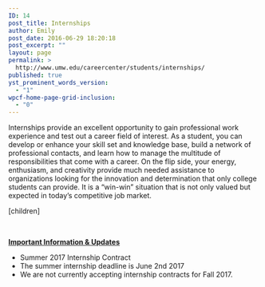 ```yaml
---
ID: 14
post_title: Internships
author: Emily
post_date: 2016-06-29 18:20:18
post_excerpt: ""
layout: page
permalink: >
  http://www.umw.edu/careercenter/students/internships/
published: true
yst_prominent_words_version:
  - "1"
wpcf-home-page-grid-inclusion:
  - "0"
---
```

Internships provide an excellent opportunity to gain professional work experience and test out a career field of interest. As a student, you can develop or enhance your skill set and knowledge base, build a network of professional contacts, and learn how to manage the multitude of responsibilities that come with a career. On the flip side, your energy, enthusiasm, and creativity provide much needed assistance to organizations looking for the innovation and determination that only college students can provide. It is a “win-win” situation that is not only valued but expected in today’s competitive job market.

[children]

&nbsp;

<span style="text-decoration: underline"><strong>Important Information &amp; Updates</strong></span>
<ul>
 	<li>Summer 2017 Internship Contract</li>
 	<li>The summer internship deadline is June 2nd 2017</li>
 	<li>We are not currently accepting internship contracts for Fall 2017.</li>
</ul>
&nbsp;